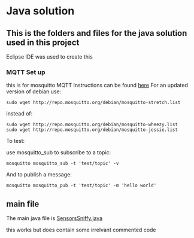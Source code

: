 # Java solution

## This is the folders and files for the java solution used in this project

Eclipse IDE was used to create this

### MQTT Set up
this is for mosquitto MQTT
Instructions can be found [here](https://mosquitto.org/blog/2013/01/mosquitto-debian-repository/)
For an updated version of debian use:
 ```
 sudo wget http://repo.mosquitto.org/debian/mosquitto-stretch.list
 ```
instead of:
```
sudo wget http://repo.mosquitto.org/debian/mosquitto-wheezy.list
sudo wget http://repo.mosquitto.org/debian/mosquitto-jessie.list
```
 To test:
 
 use mosquitto_sub to subscribe to a topic:

```mosquitto mosquitto_sub -t 'test/topic' -v```

And to publish a message:

```mosquitto mosquitto_pub -t 'test/topic' -m 'hello world'```

## main file
The main java file is [SensorsSniffy.java](piMastersProject/sniffyJava/maven-tests/src/main/java/com/masters/sniffy/SensorsSniffy.java )

this works but does contain some irrelvant commented code
